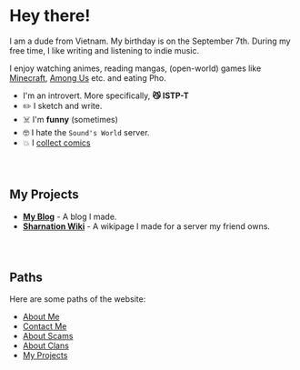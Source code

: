 # Hey there!
I am a dude from Vietnam. My birthday is on the September 7th. During my free time, I like writing and listening to indie music.

I enjoy watching animes, reading mangas, (open-world) games like [Minecraft](https://www.minecraft.net), [Among Us](https://www.innersloth.com/games/among-us/) etc. and eating Pho.

* I'm an introvert. More specifically, **😼 ISTP-T**
* ✏️ I sketch and write.
* ☠️ I'm **funny** (sometimes)
* 🤓 I hate the `Sound's World` server.
* 💥 I [collect comics](/wip)

######  

## My Projects
* **[My Blog](https://kod-er.blogspot.com/)** - A blog I made.
* **[Sharnation Wiki](https://bit.ly/sharnation-wiki)** - A wikipage I made for a server my friend owns.

######  

## Paths
Here are some paths of the website:
- [About Me](/about-me)
- [Contact Me](/contact-me)
- [About Scams](/i-got-scammed)
- [About Clans](/clans)
- [My Projects](/wip)

